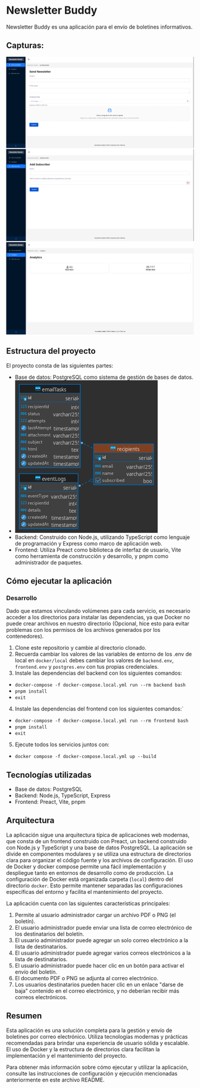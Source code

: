 
# Newsletter Buddy

Newsletter Buddy es una aplicación para el envío de boletines informativos. 

## Capturas:

![image](screenshots/2024-02-10_12-27.png)
![image](screenshots/2024-02-10_12-28_1.png)
![image](screenshots/2024-02-10_12-28.png)

## Estructura del proyecto

El proyecto consta de las siguientes partes:

-   Base de datos: PostgreSQL como sistema de gestión de bases de datos.
-   ![image](screenshots/db.png)
-   Backend: Construido con Node.js, utilizando TypeScript como lenguaje de programación y Express como marco de aplicación web.
-   Frontend: Utiliza Preact como biblioteca de interfaz de usuario, Vite como herramienta de construcción y desarrollo, y pnpm como administrador de paquetes.


 ## Cómo ejecutar la aplicación

### Desarrollo

Dado que estamos vinculando volúmenes para cada servicio, es necesario acceder a los directorios para instalar las dependencias, ya que Docker no puede crear archivos en nuestro directorio (Opcional, hice esto para evitar problemas con los permisos de los archivos generados por los contenedores).

1. Clone este repositorio y cambie al directorio clonado.
2. Recuerda cambiar los valores de las variables de entorno de los .env de local en `docker/local` debes cambiar los valores de `backend.env`, `frontend.env` y `postgres.env` con tus propias credenciales.
3. Instale las dependencias del backend con los siguientes comandos:

- `docker-compose -f docker-compose.local.yml run --rm backend bash`
- `pnpm install` 
- `exit`

4. Instale las dependencias del frontend con los siguientes comandos:` 

- `docker-compose -f docker-compose.local.yml run --rm frontend bash` 
- `pnpm install` 
- `exit`

5. Ejecute todos los servicios juntos con:
- `docker compose -f docker-compose.local.yml up --build`

## Tecnologías utilizadas

- Base de datos: PostgreSQL
- Backend: Node.js, TypeScript, Express
- Frontend: Preact, Vite, pnpm

## Arquitectura

 La aplicación sigue una arquitectura típica de aplicaciones web modernas, que consta de un frontend construido con Preact, un backend construido con Node.js y TypeScript y una base de datos PostgreSQL. La aplicación se divide en componentes modulares y se utiliza una estructura de directorios clara para organizar el código fuente y los archivos de configuración. El uso de Docker y docker compose permite una fácil implementación y despliegue tanto en entornos de desarrollo como de producción. La configuración de Docker está organizada carpeta (`local`) dentro del directorio `docker`. Esto permite mantener separadas las configuraciones específicas del entorno y facilita el mantenimiento del proyecto.

La aplicación cuenta con las siguientes características principales:

1.  Permite al usuario administrador cargar un archivo PDF o PNG (el boletín).
2.  El usuario administrador puede enviar una lista de correo electrónico de los destinatarios del boletín.
3.  El usuario administrador puede agregar un solo correo electrónico a la lista de destinatarios.
4.  El usuario administrador puede agregar varios correos electrónicos a la lista de destinatarios.
5.  El usuario administrador puede hacer clic en un botón para activar el envío del boletín.
6.  El documento PDF o PNG se adjunta al correo electrónico.
7.  Los usuarios destinatarios pueden hacer clic en un enlace "darse de baja" contenido en el correo electrónico, y no deberían recibir más correos electrónicos.

## Resumen

Esta aplicación es una solución completa para la gestión y envío de boletines por correo electrónico. Utiliza tecnologías modernas y prácticas recomendadas para brindar una experiencia de usuario sólida y escalable. El uso de Docker y la estructura de directorios clara facilitan la implementación y el mantenimiento del proyecto.

Para obtener más información sobre cómo ejecutar y utilizar la aplicación, consulte las instrucciones de configuración y ejecución mencionadas anteriormente en este archivo README.
